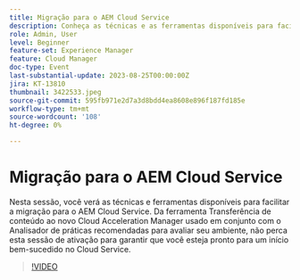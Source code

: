 ```yaml
---
title: Migração para o AEM Cloud Service
description: Conheça as técnicas e as ferramentas disponíveis para facilitar a migração para o AEM Cloud Service. Da ferramenta Transferência de conteúdo para o novo Cloud Acceleration Manager usado em conjunto com o Analisador de práticas recomendadas para avaliar seu ambiente.
role: Admin, User
level: Beginner
feature-set: Experience Manager
feature: Cloud Manager
doc-type: Event
last-substantial-update: 2023-08-25T00:00:00Z
jira: KT-13810
thumbnail: 3422533.jpeg
source-git-commit: 595fb971e2d7a3d8bdd4ea8608e896f187fd185e
workflow-type: tm+mt
source-wordcount: '108'
ht-degree: 0%

---
```



# Migração para o AEM Cloud Service

Nesta sessão, você verá as técnicas e ferramentas disponíveis para facilitar a migração para o AEM Cloud Service. Da ferramenta Transferência de conteúdo ao novo Cloud Acceleration Manager usado em conjunto com o Analisador de práticas recomendadas para avaliar seu ambiente, não perca esta sessão de ativação para garantir que você esteja pronto para um início bem-sucedido no Cloud Service.

>[!VIDEO](https://video.tv.adobe.com/v/3422533/?learn=on)

